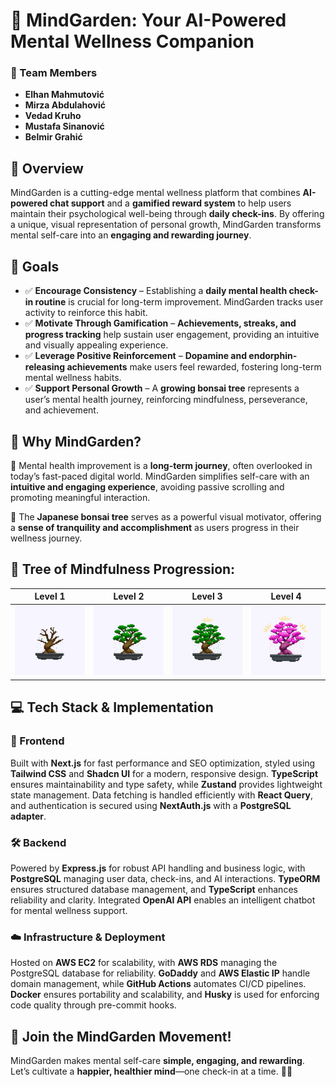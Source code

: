 # 🌱 MindGarden: Your AI-Powered Mental Wellness Companion

### 👥 Team Members
- **Elhan Mahmutović**
- **Mirza Abdulahović**
- **Vedad Kruho**
- **Mustafa Sinanović**
- **Belmir Grahić**

## 🌿 Overview
MindGarden is a cutting-edge mental wellness platform that combines **AI-powered chat support** and a **gamified reward system** to help users maintain their psychological well-being through **daily check-ins**. By offering a unique, visual representation of personal growth, MindGarden transforms mental self-care into an **engaging and rewarding journey**.

## 🎯 Goals

- ✅ **Encourage Consistency** – Establishing a **daily mental health check-in routine** is crucial for long-term improvement. MindGarden tracks user activity to reinforce this habit.
- ✅ **Motivate Through Gamification** – **Achievements, streaks, and progress tracking** help sustain user engagement, providing an intuitive and visually appealing experience.
- ✅ **Leverage Positive Reinforcement** – **Dopamine and endorphin-releasing achievements** make users feel rewarded, fostering long-term mental wellness habits.
- ✅ **Support Personal Growth** – A **growing bonsai tree** represents a user’s mental health journey, reinforcing mindfulness, perseverance, and achievement.

## 🌟 Why MindGarden?

🚀 Mental health improvement is a **long-term journey**, often overlooked in today’s fast-paced digital world. MindGarden simplifies self-care with an **intuitive and engaging experience**, avoiding passive scrolling and promoting meaningful interaction.

🌸 The **Japanese bonsai tree** serves as a powerful visual motivator, offering a **sense of tranquility and accomplishment** as users progress in their wellness journey.

## 🌳 Tree of Mindfulness Progression:
| Level 1 | Level 2 | Level 3 | Level 4 |
|---------|---------|---------|---------|
| ![Bonsai Level 1](./frontend/public/BonsaiLevel1.gif) | ![Bonsai Level 2](./frontend/public/BonsaiLevel2.gif) | ![Bonsai Level 3](./frontend/public/BonsaiLevel3.gif) | ![Bonsai Level 4](./frontend/public/BonsaiLevel4.gif) |

## 💻 Tech Stack & Implementation  

### 🎨 Frontend  
Built with **Next.js** for fast performance and SEO optimization, styled using **Tailwind CSS** and **Shadcn UI** for a modern, responsive design. **TypeScript** ensures maintainability and type safety, while **Zustand** provides lightweight state management. Data fetching is handled efficiently with **React Query**, and authentication is secured using **NextAuth.js** with a **PostgreSQL adapter**.  

### 🛠️ Backend  
Powered by **Express.js** for robust API handling and business logic, with **PostgreSQL** managing user data, check-ins, and AI interactions. **TypeORM** ensures structured database management, and **TypeScript** enhances reliability and clarity. Integrated **OpenAI API** enables an intelligent chatbot for mental wellness support.  

### ☁️ Infrastructure & Deployment  
Hosted on **AWS EC2** for scalability, with **AWS RDS** managing the PostgreSQL database for reliability. **GoDaddy** and **AWS Elastic IP** handle domain management, while **GitHub Actions** automates CI/CD pipelines. **Docker** ensures portability and scalability, and **Husky** is used for enforcing code quality through pre-commit hooks.  

## 🎉 Join the MindGarden Movement!
MindGarden makes mental self-care **simple, engaging, and rewarding**. Let’s cultivate a **happier, healthier mind**—one check-in at a time. 🌱💙